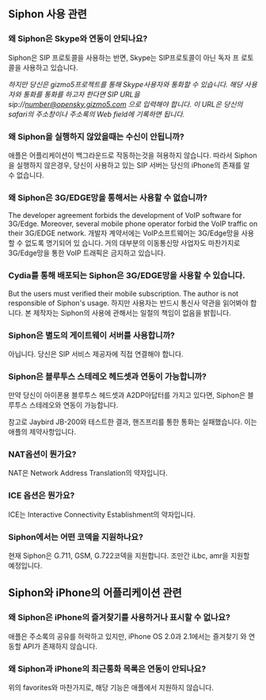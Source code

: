 ## Siphon 사용 관련 ##

### 왜 Siphon은 Skype와 연동이 안되나요? ###
Siphon은 SIP 프로토콜을 사용하는 반면, Skype는 SIP프로토콜이 아닌 독자 프
로토콜을 사용하고 있습니다.

_하지만 당신은 gizmo5프로젝트를 통해 Skype사용자와 통화할 수 있습니다. 해당
사용자와 통화를 통화를 하고자 한다면 SIP URL을
sip://number@opensky.gizmo5.com 으로 입력해야 합니다. 이 URL은 당신의
safari의 주소창이나 주소록의 Web field에 기록하면 됩니다._

### 왜 Siphon을 실행하지 않았을때는 수신이 안됩니까? ###
애플은 어플리케이션이 백그라운드로 작동하는것을 혀용하지 않습니다. 따라서
Siphon을 실행하지 않은경우, 당신이 사용하고 있는 SIP 서버는 당신의 iPhone의
존재를 알 수 없습니다.

### 왜 Siphon은 3G/EDGE망을 통해서는 사용할 수 없습니까? ###

The developer agreement forbids the development of VoIP software for
3G/Edge. Moreover, several mobile phone operator forbid the VoIP traffic on
their 3G/EDGE network.
개발자 계약서에는 VoIP소프트웨어는 3G/Edge망을 사용할 수 없도록 명기되어 있
습니다. 거의 대부분의 이동통신망 사업자도 마찬가지로 3G/Edge망을 통한 VoIP
트래픽은 금지하고 있습니다.

### Cydia를 통해 배포되는 Siphon은 3G/EDGE망을 사용할 수 있습니다. ###

But the users must verified their mobile subscription. The author is not
responsible of Siphon's usage.
하지만 사용자는 반드시 통신사 약관을 읽어봐야 합니다. 본 제작자는 Siphon의
사용에 관해서는 일절의 책임이 없음을 밝힙니다.



### Siphon은 별도의 게이트웨이 서버를 사용합니까? ###

아닙니다. 당신은 SIP 서비스 제공자에 직접 연결해야 합니다.


### Siphon은 블루투스 스테레오 헤드셋과 연동이 가능합니까? ###

만약 당신이 아이폰용 블루투스 헤드셋과 A2DP아답터를 가지고 있다면, Siphon은
블루투스 스테레오와 연동이 가능합니다.

참고로 Jaybird JB-200와 테스트한 결과, 핸즈프리를 통한 통화는 실패했습니다.
이는 애플의 제약사항입니다.


### NAT옵션이 뭔가요? ###

NAT은  Network Address Translation의 약자입니다.

### ICE 옵션은 뭔가요? ###

ICE는 Interactive Connectivity Establishment의 약자입니다.


### Siphon에서는 어떤 코덱을 지원하나요? ###

현재 Siphon은 G.711, GSM, G.722코덱을 지원합니다. 조만간 iLbc, amr을 지원할
예정입니다.

## Siphon와 iPhone의 어플리케이션 관련 ##

### 왜 Siphon은 iPhone의 즐겨찾기를 사용하거나 표시할 수 없나요? ###

애플은 주소록의 공유를 허락하고 있지만, iPhone OS 2.0과 2.1에서는 즐겨찾기
와 연동할 API가 존재하지 않습니다.

### 왜 Siphon과 iPhone의 최근통화 목록은 연동이 안되나요? ###

위의 favorites와 마찬가지로, 해당 기능은 애플에서 지원하지 않습니다.
